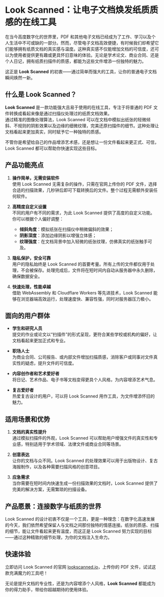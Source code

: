 # Look Scanned：让电子文档焕发纸质质感的在线工具

在当今高度数字化的世界里，PDF 和其他电子文档已经成为了工作、学习以及个人生活中不可或缺的一部分。然而，尽管电子文档高效便捷，有时候我们却希望它们能够拥有纸质文档的真实感与温度。这种真实感不仅能增加文档的可信度，还可以为使用者提供更有趣或更具怀旧意味的体验。无论是学术论文、商业合同、还是个人日记，拥有纸质扫描件的质感，都能为这些文件增添一份独特的魅力。

这正是 **Look Scanned** 的初衷——通过简单而强大的工具，让你的普通电子文档瞬间焕然一新。

## 什么是 Look Scanned？

**Look Scanned** 是一款功能强大且易于使用的在线工具，专注于将普通的 PDF 文件转换成看起来像是通过扫描仪处理过的纸质文档效果。  
通过精准的图像处理算法，Look Scanned 可以在文档中模拟出纸张的轻微倾斜、不规则的阴影效果以及边缘的细微纹理，完美还原扫描件的细节。这种处理让文档看起来更加真实，同时赋予它一种独特的质感。

不管你是希望给自己的作品增添艺术感，还是想让一份文件看起来更正式、可信，Look Scanned 都可以帮助你快速实现这些目标。

## 产品功能亮点

1. **操作简单，无需安装软件**  
   使用 Look Scanned 无需复杂的操作，只需在官网上传你的 PDF 文件，选择合适的扫描效果，几秒钟后即可下载转换后的文件。整个过程无需额外安装任何软件。

2. **高精度自定义设置**  
   不同的用户有不同的需求，为此 Look Scanned 提供了高度的自定义功能。你可以根据个人偏好调整：

   - **倾斜角度**：模拟纸张在扫描仪中稍微偏斜的效果；
   - **阴影深度**：添加边缘阴影以增强立体感；
   - **纹理强度**：在文档背景中加入轻微的纸张纹理，仿佛真实的纸张触手可及。

3. **隐私保护，安全可靠**  
   用户的隐私始终是 Look Scanned 的首要考量。所有上传的文件都仅用于处理，不会被保存。处理完成后，文件将在短时间内自动从服务器中永久删除，确保数据安全。

4. **快速处理，性能卓越**  
   借助 WebAssembly 和 Cloudflare Workers 等先进技术，Look Scanned 能够在浏览器端高效运行，处理速度快、兼容性强，同时对服务器压力极小。

## 面向的用户群体

- **学生和研究人员**  
  提交的作业或论文以“扫描件”的形式呈现，更符合某些学校或机构的偏好，让文档看起来更加正式和专业。

- **职场人士**  
  为商业合同、公司报告、或内部文件增加扫描质感，消除客户或同事对文件真实性的疑虑，提升文件的可信度。

- **内容创作者和艺术爱好者**  
  将日记、艺术作品、电子书等文档变得更具个人风格，为内容增添艺术气息。

- **复古爱好者**  
  热爱复古设计的用户，可以将 Look Scanned 用作工具，为文件增添怀旧的魅力。

## 适用场景和优势

1. **文档的真实性提升**  
   通过模拟扫描件的外观，Look Scanned 可以帮助用户增强文件的真实性和专业感，特别适用于学术领域、法律文件或商业合同等场景。

2. **创意表达**  
   让你的文档与众不同。Look Scanned 的处理效果可以用于出版物设计、复古海报制作，以及各种需要扫描风格的创意项目。

3. **应急需求**  
   当你需要在短时间内快速生成一份扫描效果的文档时，Look Scanned 提供了完美的解决方案，无需繁琐的扫描设备。

## 产品愿景：连接数字与纸质的世界

Look Scanned 的设计初衷不仅是一个工具，更是一种理念：在数字化高速发展的今天，我们依然希望保留人与文档之间那份独特的情感连接。纸张的质感、扫描的细节，能让文件看起来更有温度，而这正是 Look Scanned 努力实现的目标——通过这种精致的细节处理，为你的文档注入生命力。

## 快速体验

立即访问 Look Scanned 的官网 [lookscanned.io](https://lookscanned.io)，上传你的 PDF 文件，试试这款充满魔力的工具吧！

无论是提升文档的专业性，还是为内容增添个人风格，**Look Scanned** 都能成为你的得力助手，带给你超越期待的使用体验。
